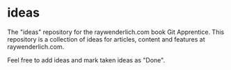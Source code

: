 # ideas
The "ideas" repository for the raywenderlich.com book Git Apprentice.
This repository is a collection of ideas for articles, content and features at raywenderlich.com.

Feel free to add ideas and mark taken ideas as "Done".
